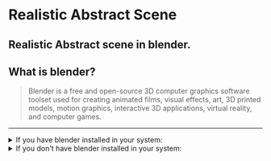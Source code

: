 # Realistic Abstract Scene
Realistic Abstract scene in blender.
---
## What is blender?
>Blender is a free and open-source 3D computer graphics software toolset used for creating animated films, visual effects, art, 3D printed models, motion graphics, interactive 3D applications, virtual reality, and computer games.
---
<details>
  <summary>
    If you have blender installed in your system:
  </summary>
  <br>
  <pre>
  Go ahead and download the .blend file, present in the 'Files' folder.
    <ol>
    <li>First open the file in blender.</li>
    <li>Then in the outliner context panel select the camera and set it to whichever angle you like.</li>
    <li>And then render the file! (Hit f12 for your ease!).
  </ol>
  </pre>
 </details>
 
 <details>
  <summary>
    If you don't have blender installed in your system: 
  </summary>
  <br>
  <pre>
  Go ahead and open the Images folder to get the images.
  <ul>
    <li>There are rendered images in png format for you to view and download.</li>
  </ul>
  </pre>
 </details>
